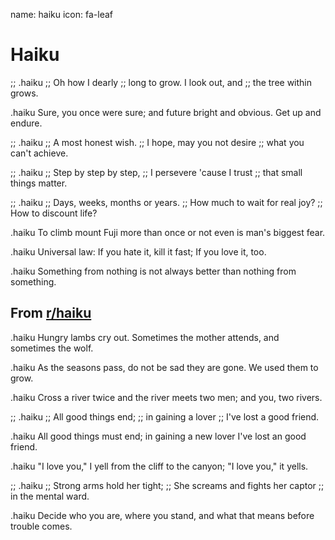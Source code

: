 name: haiku
icon: fa-leaf

# Haiku

;; .haiku
;; Oh how I dearly
;; long to grow.  I look out, and
;; the tree within grows.

.haiku
Sure, you once were sure;
and future bright and obvious.
Get up and endure.

;; .haiku
;; A most honest wish.
;; I hope, may you not desire
;; what you can't achieve.

;; .haiku
;; Step by step by step,
;; I persevere 'cause I trust
;; that small things matter.

;; .haiku
;; Days, weeks, months or years.
;; How much to wait for real joy?
;; How to discount life?

.haiku
To climb mount Fuji
more than once or not even
is man's biggest fear.

.haiku
Universal law:
If you hate it, kill it fast;
If you love it, too.

.haiku
Something from nothing
is not always better than
nothing from something.

## From [<span class="fab fa-reddit-alien"></span> r/haiku][haikusub]

[haikusub]: https://www.reddit.com/r/haiku/ "r/haiku"

.haiku
Hungry lambs cry out.
Sometimes the mother attends,
and sometimes the wolf.

.haiku
As the seasons pass,
do not be sad they are gone.
We used them to grow.

.haiku
Cross a river twice
and the river meets two men;
and you, two rivers.

;; .haiku
;; All good things end;
;; in gaining a lover
;; I've lost a good friend.

.haiku
All good things must end;
in gaining a new lover
I've lost an good friend.

.haiku
"I love you," I yell
from the cliff to the canyon;
"I love you," it yells.

;; .haiku
;; Strong arms hold her tight;
;; She screams and fights her captor
;; in the mental ward.

.haiku
Decide who you are,
where you stand, and what that means
before trouble comes.
